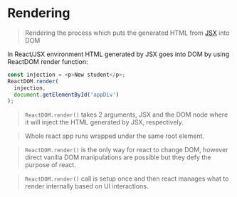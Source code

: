 # Rendering

> Rendering the process which puts the generated HTML from [JSX](./jsx.md) into DOM

In React/JSX environment HTML generated by JSX goes into DOM by using ReactDOM render function:

```javascript
const injection = <p>New student</p>;
ReactDOM.render(
  injection,
  document.getElementById('appDiv')
);
```
> ```ReactDOM.render()``` takes 2 arguments, JSX and the DOM node where it will inject the HTML generated by JSX, respectively.

> Whole react app runs wrapped under the same root element.

> ```ReactDOM.render()``` is the only way for react to change DOM, however direct vanilla DOM manipulations are possible but they defy the purpose of react.

> ```ReactDOM.render()``` call is setup once and then react manages what to render internally based on UI interactions.

